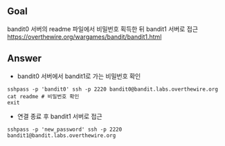 ## Goal

bandit0 서버의 readme 파일에서 비밀번호 획득한 뒤  bandit1 서버로 접근
https://overthewire.org/wargames/bandit/bandit1.html

## Answer

- bandit0 서버에서 bandit1로 가는 비밀번호 확인

```shell
sshpass -p 'bandit0' ssh -p 2220 bandit0@bandit.labs.overthewire.org
cat readme # 비밀번호 확인
exit
```

- 연결 종료 후 bandit1 서버로 접근

```shell
sshpass -p 'new_password' ssh -p 2220 bandit1@bandit.labs.overthewire.org
```
